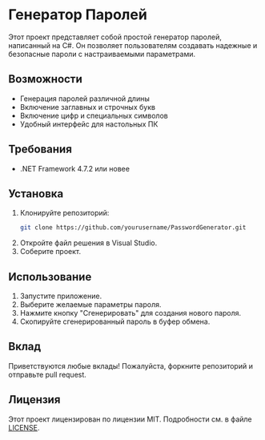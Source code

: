 # Генератор Паролей

Этот проект представляет собой простой генератор паролей, написанный на C#. Он позволяет пользователям создавать надежные и безопасные пароли с настраиваемыми параметрами.

## Возможности

- Генерация паролей различной длины
- Включение заглавных и строчных букв
- Включение цифр и специальных символов
- Удобный интерфейс для настольных ПК

## Требования

- .NET Framework 4.7.2 или новее

## Установка

1. Клонируйте репозиторий:
    ```sh
    git clone https://github.com/yourusername/PasswordGenerator.git
    ```
2. Откройте файл решения в Visual Studio.
3. Соберите проект.

## Использование

1. Запустите приложение.
2. Выберите желаемые параметры пароля.
3. Нажмите кнопку "Сгенерировать" для создания нового пароля.
4. Скопируйте сгенерированный пароль в буфер обмена.

## Вклад

Приветствуются любые вклады! Пожалуйста, форкните репозиторий и отправьте pull request.

## Лицензия

Этот проект лицензирован по лицензии MIT. Подробности см. в файле [LICENSE](LICENSE).